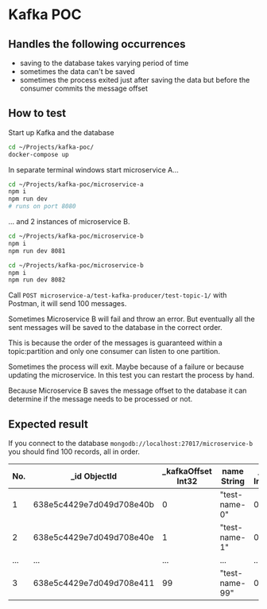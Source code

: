 # Kafka POC

## Handles the following occurrences

- saving to the database takes varying period of time
- sometimes the data can't be saved
- sometimes the process exited just after saving the data but before the consumer commits the message offset

## How to test

Start up Kafka and the database

```bash
cd ~/Projects/kafka-poc/
docker-compose up
```

In separate terminal windows start microservice A...

```bash
cd ~/Projects/kafka-poc/microservice-a
npm i
npm run dev
# runs on port 8080
```

... and 2 instances of microservice B.

```bash
cd ~/Projects/kafka-poc/microservice-b
npm i
npm run dev 8081
```

```bash
cd ~/Projects/kafka-poc/microservice-b
npm i
npm run dev 8082
```

Call `POST microservice-a/test-kafka-producer/test-topic-1/` with Postman, it will send 100 messages.

Sometimes Microservice B will fail and throw an error. But eventually all the sent messages will be saved to the database in the correct order.

This is because the order of the messages is guaranteed within a topic:partition and only one consumer can listen to one partition.

Sometimes the process will exit. Maybe because of a failure or because updating the microservice. In this test you can restart the process by hand.

Because Microservice B saves the message offset to the database it can determine if the message needs to be processed or not.

## Expected result

If you connect to the database `mongodb://localhost:27017/microservice-b` you should find 100 records, all in order.

No. | _id ObjectId | _kafkaOffset Int32 | name String | __v Int32
--- | --- | --- | --- | ---
1 | 638e5c4429e7d049d708e40b | 0 | "test-name-0" | 0
2 | 638e5c4429e7d049d708e40e | 1 | "test-name-1" | 0
... | ... | ... | ... | ...
3 | 638e5c4429e7d049d708e411 | 99 | "test-name-99" | 0

